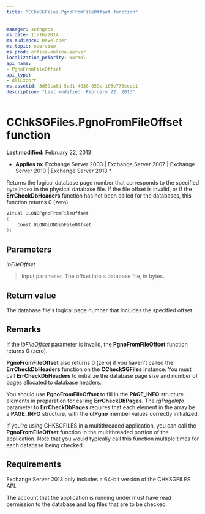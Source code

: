 ```yaml
---
title: "CChkSGFiles.PgnoFromFileOffset function"
 
 
manager: sethgros
ms.date: 11/16/2014
ms.audience: Developer
ms.topic: overview
ms.prod: office-online-server
localization_priority: Normal
api_name:
- PgnoFromFileOffset
api_type:
- dllExport
ms.assetid: 3d69ca6d-5ed1-4038-859e-106e776eeec1
description: "Last modified: February 22, 2013"
---
```


# CChkSGFiles.PgnoFromFileOffset function

 **Last modified:** February 22, 2013 
  
 * **Applies to:** Exchange Server 2003 | Exchange Server 2007 | Exchange Server 2010 | Exchange Server 2013 * 
  
Returns the logical database page number that corresponds to the specified byte index in the physical database file. If the file offset is invalid, or if the **ErrCheckDbHeaders** function has not been called for the databases, this function returns 0 (zero). 
  
```cs
Vitual ULONGPgnoFromFileOffset  
(
    Const ULONGLONGibFileOffset
);

```

## Parameters

 _ibFileOffset_
  
> Input parameter. The offset into a database file, in bytes.
    
## Return value

The database file's logical page number that includes the specified offset.
  
## Remarks

If the  _ibFileOffset_ parameter is invalid, the **PgnoFromFileOffset** function returns 0 (zero). 
  
 **PgnoFromFileOffset** also returns 0 (zero) if you haven't called the **ErrCheckDbHeaders** function on the **CCheckSGFiles** instance. You must call **ErrCheckDbHeaders** to initialize the database page size and number of pages allocated to database headers. 
  
You should use **PgnoFromFileOffset** to fill in the **PAGE_INFO** structure elements in preparation for calling **ErrCheckDbPages**. The  _rgPageInfo_ parameter to **ErrCheckDbPages** requires that each element in the array be a **PAGE_INFO** structure, with the **ulPgno** member values correctly initialized. 
  
If you're using CHKSGFILES in a multithreaded application, you can call the **PgnoFromFileOffset** function in the multithreaded portion of the application. Note that you would typically call this function multiple times for each database being checked. 
  
## Requirements

Exchange Server 2013 only includes a 64-bit version of the CHKSGFILES API.
  
The account that the application is running under must have read permission to the database and log files that are to be checked.
  


